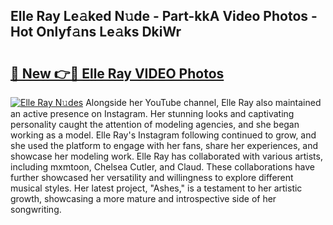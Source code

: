 ## Elle Ray Le𝚊ked N𝚞de - Part-kkA Video Photos - Hot Onlyf𝚊ns Le𝚊ks DkiWr

# <h2><a href="http://ab65884.deff.icu/?id=Elle+Ray">🔗 New 👉🔴 Elle Ray VIDEO Photos</a></h2>

[![Elle Ray N𝚞des](https://i.imgur.com/rIISA9y.gif)](http://ab65884.deff.icu/?id=Elle+Ray)
Alongside her YouTube channel, Elle Ray also maintained an active presence on Instagram. Her stunning looks and captivating personality caught the attention of modeling agencies, and she began working as a model. Elle Ray's Instagram following continued to grow, and she used the platform to engage with her fans, share her experiences, and showcase her modeling work. Elle Ray has collaborated with various artists, including mxmtoon, Chelsea Cutler, and Claud. These collaborations have further showcased her versatility and willingness to explore different musical styles. Her latest project, "Ashes," is a testament to her artistic growth, showcasing a more mature and introspective side of her songwriting.
